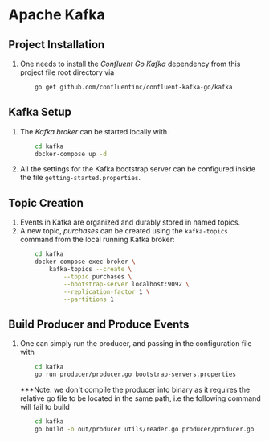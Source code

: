 # Apache Kafka
## Project Installation
1.  One needs to install the _Confluent Go Kafka_ dependency from this project file root directory via
    ```bash
        go get github.com/confluentinc/confluent-kafka-go/kafka
    ```

## Kafka Setup
1.  The _Kafka broker_ can be started locally with
    ```bash
        cd kafka
        docker-compose up -d
    ```
2.  All the settings for the Kafka bootstrap server can be configured inside the file `getting-started.properties`.

## Topic Creation
1.  Events in Kafka are organized and durably stored in named topics.
2.  A new topic, _purchases_ can be created using the `kafka-topics` command from the local running Kafka broker:
    ```bash
        cd kafka
        docker compose exec broker \
            kafka-topics --create \
                --topic purchases \
                --bootstrap-server localhost:9092 \
                --replication-factor 1 \
                --partitions 1
    ```

## Build Producer and Produce Events
1.  One can simply run the producer, and passing in the configuration file with
    ```bash
        cd kafka
        go run producer/producer.go bootstrap-servers.properties
    ```
    ***Note: we don't compile the producer into binary as it requires the relative go file to be located in the same path, i.e the following command will fail to build
    ```bash
        cd kafka
        go build -o out/producer utils/reader.go producer/producer.go
    ```